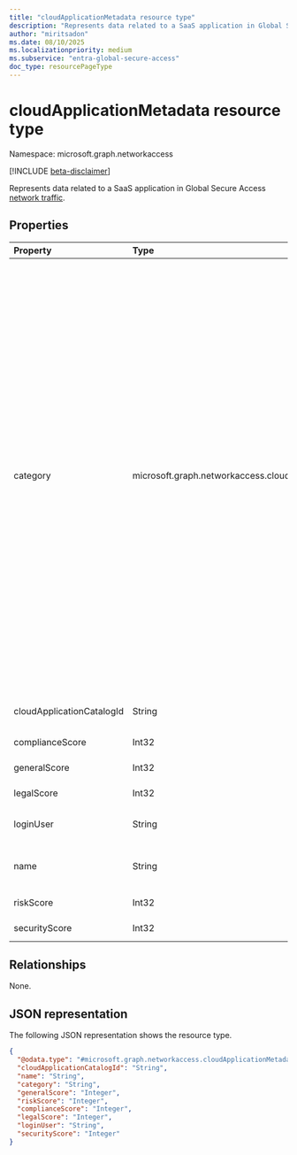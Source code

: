 ```yaml
---
title: "cloudApplicationMetadata resource type"
description: "Represents data related to a SaaS application in Global Secure Access network traffic."
author: "miritsadon"
ms.date: 08/10/2025
ms.localizationpriority: medium
ms.subservice: "entra-global-secure-access"
doc_type: resourcePageType
---
```


# cloudApplicationMetadata resource type

Namespace: microsoft.graph.networkaccess

[!INCLUDE [beta-disclaimer](../../includes/beta-disclaimer.md)]

Represents data related to a SaaS application in Global Secure Access [network traffic](../resources/networkaccess-networkaccesstraffic.md).


## Properties
|Property|Type|Description|
|:---|:---|:---|
|category|microsoft.graph.networkaccess.cloudApplicationCategory|The category of the SaaS application. The possible values are: `hostingServices`, `itServices`, `accountingAndFinance`, `businessManagement`, `productivity`, `eCommerce`, `education`, `marketing`, `humanResourceManagement`, `health`, `security`, `generativeAi`, `newsAndEntertainment`, `operationsManagement`, `contentManagement`, `developmentTools`, `collaboration`, `crm`, `communications`, `dataAnalytics`, `advertising`, `supplyChainAndLogistics`, `projectManagement`, `transportationAndTravel`, `cloudComputingPlatform`, `businessIntelligence`, `cloudStorage`, `propertyManagement`, `contentSharing`, `customerSupport`, `sales`, `productDesign`, `socialNetwork`, `onlineMeetings`, `webmail`, `internetOfThings`, `forums`, `webAnalytics`, `websiteMonitoring`, `vendorManagementSystem`, `personalInstantMessaging`, `codeHosting`, `unknownFutureValue`.|
|cloudApplicationCatalogId|String|The ID of the application in the SaaS application catalog.|
|complianceScore|Int32|The compliance score of the application.|
|generalScore|Int32|The general score of the application.|
|legalScore|Int32|The legal score of the application.|
|loginUser|String|The username that was used to log into the application.|
|name|String|The name of the application (e.g., ChatGPT, Salesforce, Bing).|
|riskScore|Int32|The risk score of the application.|
|securityScore|Int32|The security score of the application.|

## Relationships
None.

## JSON representation
The following JSON representation shows the resource type.
<!-- {
  "blockType": "resource",
  "@odata.type": "microsoft.graph.networkaccess.cloudApplicationMetadata"
}
-->
``` json
{
  "@odata.type": "#microsoft.graph.networkaccess.cloudApplicationMetadata",
  "cloudApplicationCatalogId": "String",
  "name": "String",
  "category": "String",
  "generalScore": "Integer",
  "riskScore": "Integer",
  "complianceScore": "Integer",
  "legalScore": "Integer",
  "loginUser": "String",
  "securityScore": "Integer"
}
```
